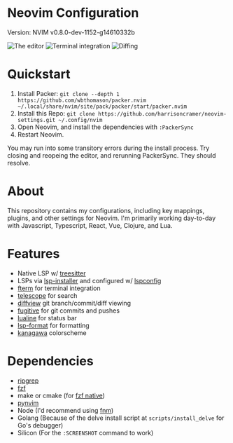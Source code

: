 # Neovim Configuration

Version: NVIM v0.8.0-dev-1152-g14610332b

![The editor](https://hjc-public.s3.amazonaws.com/nvim3.png)
![Terminal integration](https://hjc-public.s3.amazonaws.com/nvim2.png)
![Diffing](https://hjc-public.s3.amazonaws.com/nvim1.png)

# Quickstart

1. Install Packer: `git clone --depth 1 https://github.com/wbthomason/packer.nvim ~/.local/share/nvim/site/pack/packer/start/packer.nvim`
2. Install this Repo: `git clone https://github.com/harrisoncramer/neovim-settings.git ~/.config/nvim`
3. Open Neovim, and install the dependencies with `:PackerSync`
4. Restart Neovim.

You may run into some transitory errors during the install process. Try closing and reopeing the editor, and rerunning PackerSync. They should resolve.

# About

This repository contains my configurations, including key mappings, plugins, and other settings for Neovim. I'm primarily working day-to-day with Javascript, Typescript, React, Vue, Clojure, and Lua.

# Features

- Native LSP w/ <a href="https://github.com/nvim-treesitter/nvim-treesitter">treesitter</a>
- LSPs via <a href="https://github.com/williamboman/nvim-lsp-installer">lsp-installer</a> and configured w/ <a href="https://github.com/neovim/nvim-lspconfig">lspconfig</a>
- <a href="https://github.com/numToStr/FTerm.nvim">fterm</a> for terminal integration
- <a href="https://github.com/nvim-telescope/telescope.nvim/issues">telescope</a> for search
- <a href="https://github.com/sindrets/diffview.nvim">diffview</a> git branch/commit/diff viewing
- <a href="https://github.com/tpope/vim-fugitive">fugitive</a> for git commits and pushes
- <a href="https://github.com/nvim-lualine/lualine.nvim">lualine</a> for status bar
- <a href="https://github.com/lukas-reineke/lsp-format.nvim">lsp-format</a> for formatting
- <a href="https://github.com/rebelot/kanagawa.nvim">kanagawa</a> colorscheme

# Dependencies

- <a href="https://github.com/BurntSushi/ripgrep">ripgrep</a>
- <a href="https://github.com/junegunn/fzf">fzf</a>
- make or cmake (for <a href="https://github.com/nvim-telescope/telescope-fzf-native.nvim">fzf native</a>)
- <a href="https://github.com/neovim/pynvim">pynvim</a>
- Node (I'd recommend using <a href="https://github.com/Schniz/fnm">fnm</a>)
- Golang (Because of the delve install script at `scripts/install_delve` for Go's debugger)
- Silicon (For the `:SCREENSHOT` command to work)
